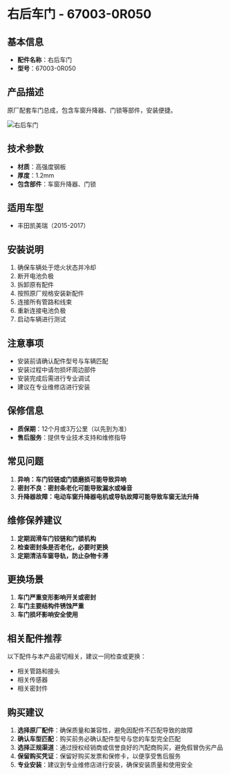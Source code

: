 # 右后车门 - 67003-0R050

## 基本信息

- **配件名称**：右后车门
- **型号**：67003-0R050

## 产品描述

原厂配套车门总成，包含车窗升降器、门锁等部件，安装便捷。


![右后车门](/image/car-parts/67003-0R050.jpg)

## 技术参数

- **材质**：高强度钢板
- **厚度**：1.2mm
- **包含部件**：车窗升降器、门锁

## 适用车型

- 丰田凯美瑞（2015-2017）

## 安装说明

1. 确保车辆处于熄火状态并冷却
2. 断开电池负极
3. 拆卸原有配件
4. 按照原厂规格安装新配件
5. 连接所有管路和线束
6. 重新连接电池负极
7. 启动车辆进行测试

## 注意事项

- 安装前请确认配件型号与车辆匹配
- 安装过程中请勿损坏周边部件
- 安装完成后需进行专业调试
- 建议在专业维修店进行安装

## 保修信息

- **质保期**：12个月或3万公里（以先到为准）
- **售后服务**：提供专业技术支持和维修指导

## 常见问题

1. **异响：车门铰链或门锁磨损可能导致异响**
2. **密封不良：密封条老化可能导致漏水或噪音**
3. **升降器故障：电动车窗升降器电机或导轨故障可能导致车窗无法升降**

## 维修保养建议

1. **定期润滑车门铰链和门锁机构**
2. **检查密封条是否老化，必要时更换**
3. **定期清洁车窗导轨，防止杂物卡滞**

## 更换场景

1. **车门严重变形影响开关或密封**
2. **车门主要结构件锈蚀严重**
3. **车门损坏影响安全使用**

## 相关配件推荐

以下配件与本产品密切相关，建议一同检查或更换：

- 相关管路和接头
- 相关传感器
- 相关密封件

## 购买建议

1. **选择原厂配件**：确保质量和兼容性，避免因配件不匹配导致的故障
2. **确认车型匹配**：购买前务必确认配件型号与您的车型完全匹配
3. **选择正规渠道**：通过授权经销商或信誉良好的汽配商购买，避免假冒伪劣产品
4. **保留购买凭证**：保留好购买发票和保修卡，以便享受售后服务
5. **专业安装**：建议到专业维修店进行安装，确保安装质量和使用安全
